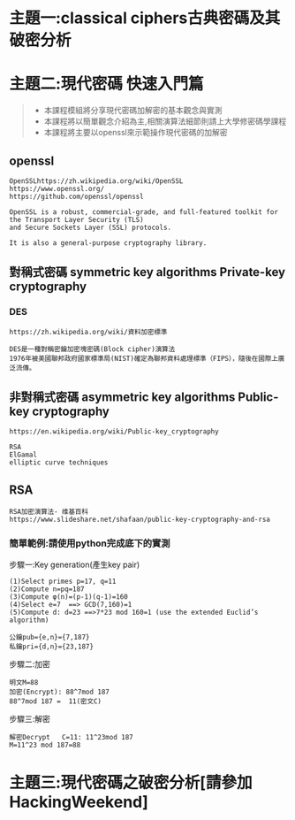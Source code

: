 
# 主題一:classical ciphers古典密碼及其破密分析

# 主題二:現代密碼  快速入門篇

>* 本課程模組將分享現代密碼加解密的基本觀念與實測
>* 本課程將以簡單觀念介紹為主,相關演算法細節則請上大學修密碼學課程
>* 本課程將主要以openssl來示範操作現代密碼的加解密

## openssl

```
OpenSSLhttps://zh.wikipedia.org/wiki/OpenSSL
https://www.openssl.org/
https://github.com/openssl/openssl

```

```
OpenSSL is a robust, commercial-grade, and full-featured toolkit for the Transport Layer Security (TLS) 
and Secure Sockets Layer (SSL) protocols. 

It is also a general-purpose cryptography library.
```



## 對稱式密碼 symmetric key algorithms  Private-key cryptography

### DES
```
https://zh.wikipedia.org/wiki/資料加密標準
```
```
DES是一種對稱密鑰加密塊密碼(Block cipher)演算法
1976年被美國聯邦政府國家標準局(NIST)確定為聯邦資料處理標準（FIPS），隨後在國際上廣泛流傳。
```

## 非對稱式密碼 asymmetric key algorithms Public-key cryptography

```
https://en.wikipedia.org/wiki/Public-key_cryptography

RSA
ElGamal
elliptic curve techniques 
```
## RSA
```
RSA加密演算法- 维基百科
https://www.slideshare.net/shafaan/public-key-cryptography-and-rsa
```

### 簡單範例:請使用python完成底下的實測

步驟一:Key generation(產生key pair)
```
(1)Select primes p=17, q=11
(2)Compute n=pq=187
(3)Compute φ(n)=(p-1)(q-1)=160
(4)Select e=7  ==> GCD(7,160)=1
(5)Compute d: d=23 ==>7*23 mod 160=1 (use the extended Euclid’s algorithm)

公鑰pub={e,n}={7,187}
私鑰pri={d,n}={23,187}
```
步驟二:加密
```
明文M=88
加密(Encrypt): 88^7mod 187
88^7mod 187 =  11(密文C)
```
步驟三:解密
```
解密Decrypt   C=11: 11^23mod 187
M=11^23 mod 187=88
```


# 主題三:現代密碼之破密分析[請參加HackingWeekend]
